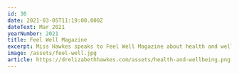 ```yaml
---
id: 30
date: 2021-03-05T11:19:00.000Z
dateText: Mar 2021
yearNumber: 2021
title: Feel Well Magazine
excerpt: Miss Hawkes speaks to Feel Well Magazine about health and wellbeing.
image: /assets/feel-well.jpg
article: https://drelizabethhawkes.com/assets/health-and-wellbeing.png
---
```

